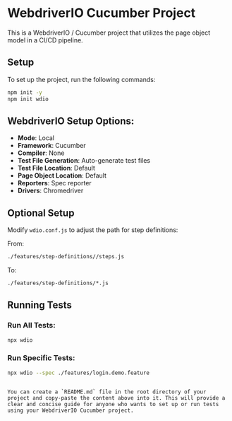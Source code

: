 
# WebdriverIO Cucumber Project

This is a WebdriverIO / Cucumber project that utilizes the page object model in a CI/CD pipeline.

## Setup

To set up the project, run the following commands:

```bash
npm init -y
npm init wdio
```

## WebdriverIO Setup Options:

- **Mode**: Local
- **Framework**: Cucumber
- **Compiler**: None
- **Test File Generation**: Auto-generate test files
- **Test File Location**: Default
- **Page Object Location**: Default
- **Reporters**: Spec reporter
- **Drivers**: Chromedriver

## Optional Setup

Modify `wdio.conf.js` to adjust the path for step definitions:

From:
```bash
./features/step-definitions//steps.js
```
To:
```bash
./features/step-definitions/*.js
```

## Running Tests

### Run All Tests:

```bash
npx wdio
```

### Run Specific Tests:

```bash
npx wdio --spec ./features/login.demo.feature
```
```

You can create a `README.md` file in the root directory of your project and copy-paste the content above into it. This will provide a clear and concise guide for anyone who wants to set up or run tests using your WebdriverIO Cucumber project.
